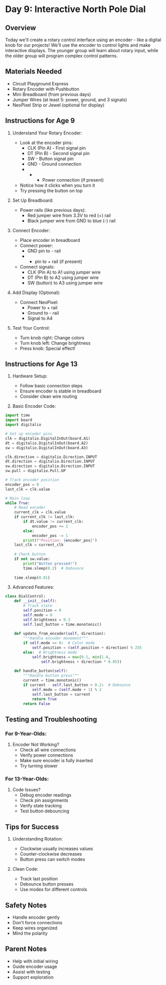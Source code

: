 # Day 9: Interactive North Pole Dial

## Overview
Today we'll create a rotary control interface using an encoder - like a digital knob for our projects! We'll use the encoder to control lights and make interactive displays. The younger group will learn about rotary input, while the older group will program complex control patterns.

## Materials Needed
- Circuit Playground Express
- Rotary Encoder with Pushbutton
- Mini Breadboard (from previous days)
- Jumper Wires (at least 5: power, ground, and 3 signals)
- NeoPixel Strip or Jewel (optional for display)

## Instructions for Age 9

1. Understand Your Rotary Encoder:
   - Look at the encoder pins:
     - CLK (Pin A) - First signal pin
     - DT (Pin B) - Second signal pin
     - SW - Button signal pin
     - GND - Ground connection
     - + - Power connection (if present)
   - Notice how it clicks when you turn it
   - Try pressing the button on top

2. Set Up Breadboard:
   - Power rails (like previous days):
     - Red jumper wire from 3.3V to red (+) rail
     - Black jumper wire from GND to blue (-) rail

3. Connect Encoder:
   - Place encoder in breadboard
   - Connect power:
     - GND pin to - rail
     - + pin to + rail (if present)
   - Connect signals:
     - CLK (Pin A) to A1 using jumper wire
     - DT (Pin B) to A2 using jumper wire
     - SW (button) to A3 using jumper wire

4. Add Display (Optional):
   - Connect NeoPixel:
     - Power to + rail
     - Ground to - rail
     - Signal to A4

5. Test Your Control:
   - Turn knob right: Change colors
   - Turn knob left: Change brightness
   - Press knob: Special effect!

## Instructions for Age 13

1. Hardware Setup:
   - Follow basic connection steps
   - Ensure encoder is stable in breadboard
   - Consider clean wire routing

2. Basic Encoder Code:
```python
import time
import board
import digitalio

# Set up encoder pins
clk = digitalio.DigitalInOut(board.A1)
dt = digitalio.DigitalInOut(board.A2)
sw = digitalio.DigitalInOut(board.A3)

clk.direction = digitalio.Direction.INPUT
dt.direction = digitalio.Direction.INPUT
sw.direction = digitalio.Direction.INPUT
sw.pull = digitalio.Pull.UP

# Track encoder position
encoder_pos = 0
last_clk = clk.value

# Main loop
while True:
    # Read encoder
    current_clk = clk.value
    if current_clk != last_clk:
        if dt.value != current_clk:
            encoder_pos += 1
        else:
            encoder_pos -= 1
        print(f"Position: {encoder_pos}")
    last_clk = current_clk
    
    # Check button
    if not sw.value:
        print("Button pressed!")
        time.sleep(0.2)  # Debounce
    
    time.sleep(0.01)
```

3. Advanced Features:
```python
class DialControl:
    def __init__(self):
        # Track state
        self.position = 0
        self.mode = 0
        self.brightness = 0.3
        self.last_button = time.monotonic()
        
    def update_from_encoder(self, direction):
        """Handle encoder movement"""
        if self.mode == 0:  # Color mode
            self.position = (self.position + direction) % 255
        else:  # Brightness mode
            self.brightness = max(0.1, min(1.0, 
                self.brightness + direction * 0.05))
    
    def handle_button(self):
        """Handle button press"""
        current = time.monotonic()
        if current - self.last_button > 0.2:  # Debounce
            self.mode = (self.mode + 1) % 2
            self.last_button = current
            return True
        return False
```

## Testing and Troubleshooting

### For 9-Year-Olds:
1. Encoder Not Working?
   - Check all wire connections
   - Verify power connections
   - Make sure encoder is fully inserted
   - Try turning slower

### For 13-Year-Olds:
1. Code Issues?
   - Debug encoder readings
   - Check pin assignments
   - Verify state tracking
   - Test button debouncing

## Tips for Success
1. Understanding Rotation:
   - Clockwise usually increases values
   - Counter-clockwise decreases
   - Button press can switch modes

2. Clean Code:
   - Track last position
   - Debounce button presses
   - Use modes for different controls

## Safety Notes
- Handle encoder gently
- Don't force connections
- Keep wires organized
- Mind the polarity

## Parent Notes
- Help with initial wiring
- Guide encoder usage
- Assist with testing
- Support exploration
